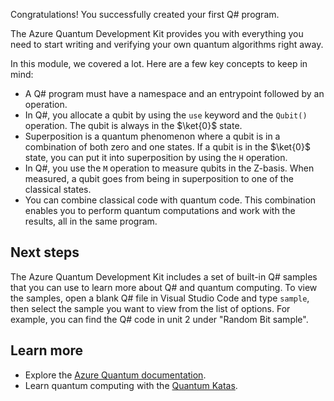 Congratulations! You successfully created your first Q# program.

The Azure Quantum Development Kit provides you with everything you need to start writing and verifying your own quantum algorithms right away.

In this module, we covered a lot. Here are a few key concepts to keep in mind:

* A Q# program must have a namespace and an entrypoint followed by an operation.
* In Q#, you allocate a qubit by using the `use` keyword and the `Qubit()` operation. The qubit is always in the $\ket{0}$ state.
* Superposition is a quantum phenomenon where a qubit is in a combination of both zero and one states. If a qubit is in the $\ket{0}$ state, you can put it into superposition by using the `H` operation.
* In Q#, you use the `M` operation to measure qubits in the Z-basis. When measured, a qubit goes from being in superposition to one of the classical states.
* You can combine classical code with quantum code. This combination enables you to perform quantum computations and work with the results, all in the same program.

## Next steps

The Azure Quantum Development Kit includes a set of built-in Q# samples that you can use to learn more about Q# and quantum computing. To view the samples, open a blank Q# file in Visual Studio Code and type `sample`, then select the sample you want to view from the list of options. For example, you can find the Q# code in unit 2 under "Random Bit sample".

## Learn more

* Explore the [Azure Quantum documentation](/quantum/?azure-portal=true).
* Learn quantum computing with the [Quantum Katas](https://quantum.microsoft.com/experience/quantum-katas).

